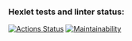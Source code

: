 ### Hexlet tests and linter status:
[![Actions Status](https://github.com/AntiViruS90/python-project-52/actions/workflows/hexlet-check.yml/badge.svg)](https://github.com/AntiViruS90/python-project-52/actions)
[![Maintainability](https://api.codeclimate.com/v1/badges/3b15628976b786764ca7/maintainability)](https://codeclimate.com/github/AntiViruS90/python-project-52/maintainability)
